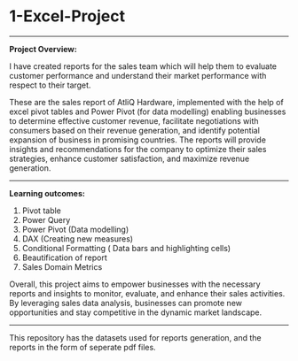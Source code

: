 # 1-Excel-Project
___________________________________________________________________________________________________________________________________________________________________
**Project Overview:**

I have created reports for the sales team which will help them to evaluate customer performance and understand their market performance with respect to their target.

These are the sales report of AtliQ Hardware, implemented with the help of excel pivot tables and Power Pivot (for data modelling) enabling businesses to determine effective customer revenue, facilitate negotiations with consumers based on their revenue generation, and identify potential expansion of business in promising countries. The reports will provide insights and recommendations for the company to optimize their sales strategies, enhance customer satisfaction, and maximize revenue generation.
___________________________________________________________________________________________________________________________________________________________________
**Learning outcomes:**

1. Pivot table
2. Power Query
3. Power Pivot (Data modelling)
4. DAX (Creating new measures)
5. Conditional Formatting ( Data bars and highlighting cells)
6. Beautification of report
7. Sales Domain Metrics

Overall, this project aims to empower businesses with the necessary reports and insights to monitor, evaluate, and enhance their sales activities. By leveraging sales data analysis, businesses can promote new opportunities and stay competitive in the dynamic market landscape.

___________________________________________________________________________________________________________________________________________________________________

This repository has the datasets used for reports generation, and the reports in the form of seperate pdf files.
